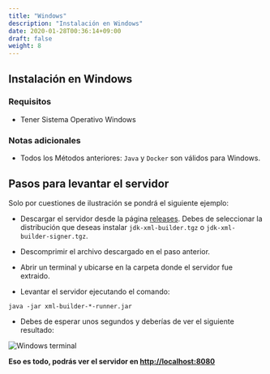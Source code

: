 ```yaml
---
title: "Windows"
description: "Instalación en Windows"
date: 2020-01-28T00:36:14+09:00
draft: false
weight: 8
---
```


## Instalación en Windows

### Requisitos

- Tener Sistema Operativo Windows

### Notas adicionales

- Todos los Métodos anteriores: `Java` y `Docker` son válidos para Windows.

## Pasos para levantar el servidor

Solo por cuestiones de ilustración se pondrá el siguiente ejemplo:

- Descargar el servidor desde la página [releases](https://github.com/project-openubl/xml-builder/releases). Debes de seleccionar la distribución que deseas instalar `jdk-xml-builder.tgz` o `jdk-xml-builder-signer.tgz`.
- Descomprimir el archivo descargado en el paso anterior.
- Abrir un terminal y ubicarse en la carpeta donde el servidor fue extraido.

- Levantar el servidor ejecutando el comando:

```
java -jar xml-builder-*-runner.jar
```

- Debes de esperar unos segundos y deberías de ver el siguiente resultado:

![Windows terminal](images/install_windows.png)

**Eso es todo, podrás ver el servidor en [http://localhost:8080](http://localhost:8080)**
